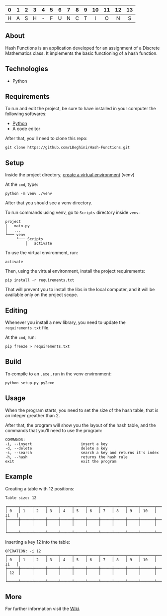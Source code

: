 |  0  |  1  |  2  |  3  |  4  |  5  |  6  |  7  |  8  |  9  | 10  | 11  | 12  | 13  |
| :-: | :-: | :-: | :-: | :-: | :-: | :-: | :-: | :-: | :-: | :-: | :-: | :-: | :-: | 
|  H  |  A  |  S  |  H  |  -  |  F  |  U  |  N  |  C  |  T  |  I  |  O  |  N  |  S  | 

## About

Hash Functions is an application developed for an assignment of a Discrete Mathematics class. It  implements the basic functioning of a hash function.

## Technologies

* Python

## Requirements

To run and edit the project, be sure to have installed in your computer the following softwares:

- [Python](https://www.python.org/downloads/)
- A code editor

After that, you'll need to clone this repo:

```
git clone https://github.com/LBeghini/Hash-Functions.git
```

## Setup

Inside the project directory, [create a virtual environment](https://docs.python.org/3/library/venv.html) (venv)

At the ```cmd```, type:

```
python -m venv ./venv
```

After that you should see a venv directory.

To run commands using venv, go to ```Scripts``` directory inside ```venv```:
```
project
│   main.py
│   ...
└─── venv
     └─── Scripts
         │   activate
```
To use the virtual environment, run:

```
activate
```
Then, using the virtual environment, install the project requirements:

```
pip install -r requirements.txt
```

That will prevent you to install the libs in the local computer, and it will be available only on the project scope.

## Editing

Whenever you install a new library, you need to update the ```requirements.txt``` file.

At the ```cmd```, run:
```
pip freeze > requirements.txt
```

## Build

To compile to an ```.exe``` , run in the venv environment:
```
python setup.py py2exe
```

## Usage

When the program starts, you need to set the size of the hash table, that is an integer greather than 2.

After that, the program will show you the layout of the hash table, and the commands that you'll need to use the program:
```
COMMANDS:
-i, --insert                      insert a key
-d, --delete                      delete a key
-s, --search                      search a key and returns it's index
-h, --hash                        returns the hash rule
exit                              exit the program
```

## Example

Creating a table with 12 positions:
```
Table size: 12

╒═════╤═════╤═════╤═════╤═════╤═════╤═════╤═════╤═════╤═════╤══════╤══════╕
│ 0   │ 1   │ 2   │ 3   │ 4   │ 5   │ 6   │ 7   │ 8   │ 9   │ 10   │ 11   │
╞═════╪═════╪═════╪═════╪═════╪═════╪═════╪═════╪═════╪═════╪══════╪══════╡
│     │     │     │     │     │     │     │     │     │     │      │      │
╘═════╧═════╧═════╧═════╧═════╧═════╧═════╧═════╧═════╧═════╧══════╧══════╛
```
Inserting a key 12 into the table:
```
OPERATION: -i 12
╒═════╤═════╤═════╤═════╤═════╤═════╤═════╤═════╤═════╤═════╤══════╤══════╕
│ 0   │ 1   │ 2   │ 3   │ 4   │ 5   │ 6   │ 7   │ 8   │ 9   │ 10   │ 11   │
╞═════╪═════╪═════╪═════╪═════╪═════╪═════╪═════╪═════╪═════╪══════╪══════╡
│ 12  │     │     │     │     │     │     │     │     │     │      │      │
╘═════╧═════╧═════╧═════╧═════╧═════╧═════╧═════╧═════╧═════╧══════╧══════╛
```
## More
For further information visit the [Wiki](https://github.com/LBeghini/Hash-Functions/wiki).
